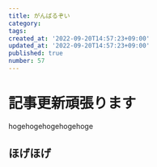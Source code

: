 ```yaml
---
title: がんばるぞい
category: 
tags: 
created_at: '2022-09-20T14:57:23+09:00'
updated_at: '2022-09-20T14:57:23+09:00'
published: true
number: 57
---
```


# 記事更新頑張ります

hogehogehogehogehoge

## ほげほげ
